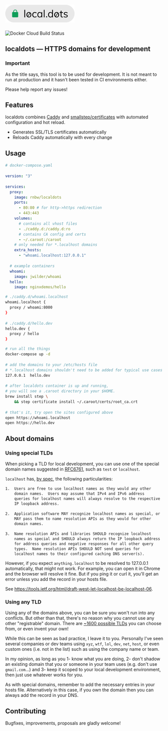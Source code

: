 # <img src="localdots.png" height="56" />

![Docker Cloud Build Status](https://img.shields.io/docker/cloud/build/rnbw/localdots)

## localdots — HTTPS domains for development

### Important

As the title says, this tool is to be used for development. It is not meant to run at production and it hasn't been tested in CI environments either.

Please help report any issues!

## Features

localdots combines [Caddy](https://github.com/caddyserver/caddy) and [smallstep/certificates](https://github.com/smallstep/certificates) with automated configuration and hot reload.

- Generates SSL/TLS certificates automatically
- Reloads Caddy automatically with every change

## Usage

```yaml
# docker-compose.yaml

version: "3"

services:
  proxy:
    image: rnbw/localdots
    ports:
      - 80:80 # for http->https redirection
      - 443:443
    volumes:
      # contains all vhost files
      - ./caddy.d:/caddy.d:ro
      # contains CA config and certs
      - ~/.caroot:/caroot
    # only needed for *.localhost domains
    extra_hosts:
      - "whoami.localhost:127.0.0.1"

  # example containers
  whoami:
    image: jwilder/whoami
  hello:
    image: nginxdemos/hello
```

```bash
# ./caddy.d/whoami.localhost
whoami.localhost {
  proxy / whoami:8000
}

# ./caddy.d/hello.dev
hello.dev {
  proxy / hello
}
```

```bash
# run all the things
docker-compose up -d

# add the domains to your /etc/hosts file
# *.localhost domains shouldn't need to be added for typical use cases
127.0.0.1  hello.dev

# after localdots container is up and running,
# you will see a .caroot directory in your $HOME.
brew install step \
    && step certificate install ~/.caroot/certs/root_ca.crt

# that's it, try open the sites configured above
open https://whoami.localhost
open https://hello.dev
```

## About domains

### Using special TLDs

When picking a TLD for local development, you can use one of the special domain names suggested in [RFC6761](https://tools.ietf.org/html/rfc6761), such as `test` or `localhost`.

`localhost` has, [by spec](https://tools.ietf.org/html/rfc6761#section-6.3), the following particularities:

```
1.  Users are free to use localhost names as they would any other
    domain names.  Users may assume that IPv4 and IPv6 address
    queries for localhost names will always resolve to the respective
    IP loopback address.

2.  Application software MAY recognize localhost names as special, or
    MAY pass them to name resolution APIs as they would for other
    domain names.

3.  Name resolution APIs and libraries SHOULD recognize localhost
    names as special and SHOULD always return the IP loopback address
    for address queries and negative responses for all other query
    types.  Name resolution APIs SHOULD NOT send queries for
    localhost names to their configured caching DNS server(s).
```

However, if you expect `anything.localhost` to be resolved to 127.0.0.1 automatically, that might not work. For example, you can open it in Chrome and the browser will resolve it fine. But if you ping it or curl it, you'll get an error unless you add the record in your hosts file.

See https://tools.ietf.org/html/draft-west-let-localhost-be-localhost-06.

### Using any TLD

Using any of the domains above, you can be sure you won't run into any conflicts. But other than that, there's no reason why you cannot use any other "registrable" domain. There are [~1600 possible TLDs](https://www.iana.org/domains/root/db) you can choose from, or even invent your own!

While this can be seen as bad practice, I leave it to you. Personally I've seen several companies or dev teams using `xyz`, `wtf`, `lol`, `dev`, `net`, `host`, or even custom ones (i.e. not in the list) such as using the company name or team.

In my opinion, as long as you 1- know what you are doing, 2- don't shadow an existing domain that you or someone in your team uses (e.g. don't use `gmail.com`...) and 3- keep it scoped to your local development environment, then just use whatever works for you.

As with special domains, remember to add the necessary entries in your hosts file. Alternatively in this case, if you own the domain then you can always add the record in your DNS.

## Contributing
Bugfixes, improvements, proposals are gladly welcome!
